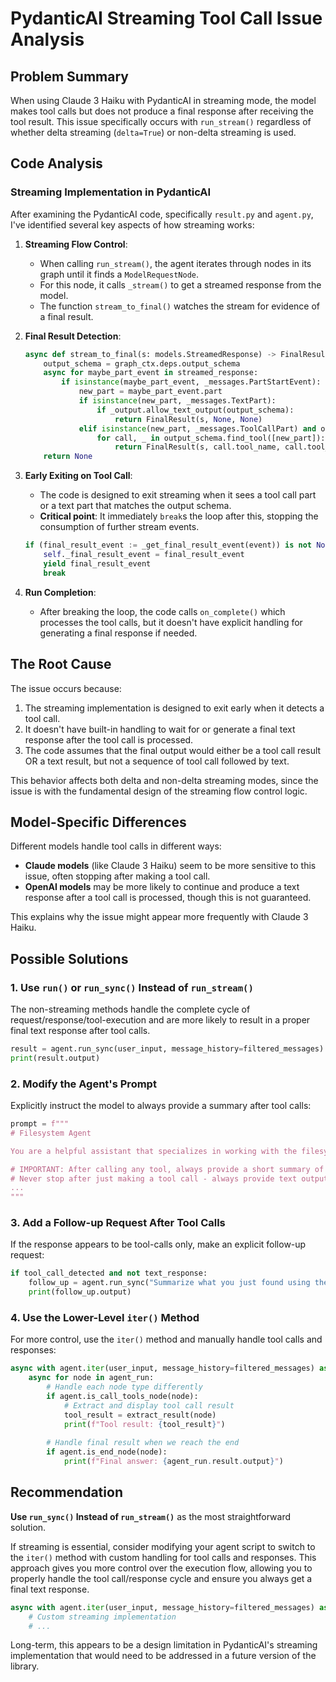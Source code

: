 # PydanticAI Streaming Tool Call Issue Analysis

## Problem Summary

When using Claude 3 Haiku with PydanticAI in streaming mode, the model makes tool calls but does not produce a final response after receiving the tool result. This issue specifically occurs with `run_stream()` regardless of whether delta streaming (`delta=True`) or non-delta streaming is used.

## Code Analysis

### Streaming Implementation in PydanticAI

After examining the PydanticAI code, specifically `result.py` and `agent.py`, I've identified several key aspects of how streaming works:

1. **Streaming Flow Control**:
   - When calling `run_stream()`, the agent iterates through nodes in its graph until it finds a `ModelRequestNode`.  
   - For this node, it calls `_stream()` to get a streamed response from the model.  
   - The function `stream_to_final()` watches the stream for evidence of a final result.

2. **Final Result Detection**:
   ```python
   async def stream_to_final(s: models.StreamedResponse) -> FinalResult[models.StreamedResponse] | None:
       output_schema = graph_ctx.deps.output_schema
       async for maybe_part_event in streamed_response:
           if isinstance(maybe_part_event, _messages.PartStartEvent):
               new_part = maybe_part_event.part
               if isinstance(new_part, _messages.TextPart):
                   if _output.allow_text_output(output_schema):
                       return FinalResult(s, None, None)
               elif isinstance(new_part, _messages.ToolCallPart) and output_schema:
                   for call, _ in output_schema.find_tool([new_part]):
                       return FinalResult(s, call.tool_name, call.tool_call_id)
       return None
   ```

3. **Early Exiting on Tool Call**:
   - The code is designed to exit streaming when it sees a tool call part or a text part that matches the output schema.
   - **Critical point**: It immediately `break`s the loop after this, stopping the consumption of further stream events.

   ```python
   if (final_result_event := _get_final_result_event(event)) is not None:
       self._final_result_event = final_result_event
       yield final_result_event
       break
   ```

4. **Run Completion**:
   - After breaking the loop, the code calls `on_complete()` which processes the tool calls, but it doesn't have explicit handling for generating a final response if needed.

## The Root Cause

The issue occurs because:

1. The streaming implementation is designed to exit early when it detects a tool call.
2. It doesn't have built-in handling to wait for or generate a final text response after the tool call is processed.
3. The code assumes that the final output would either be a tool call result OR a text result, but not a sequence of tool call followed by text.

This behavior affects both delta and non-delta streaming modes, since the issue is with the fundamental design of the streaming flow control logic.

## Model-Specific Differences

Different models handle tool calls in different ways:

- **Claude models** (like Claude 3 Haiku) seem to be more sensitive to this issue, often stopping after making a tool call.
- **OpenAI models** may be more likely to continue and produce a text response after a tool call is processed, though this is not guaranteed.

This explains why the issue might appear more frequently with Claude 3 Haiku.

## Possible Solutions

### 1. Use `run()` or `run_sync()` Instead of `run_stream()`

The non-streaming methods handle the complete cycle of request/response/tool-execution and are more likely to result in a proper final text response after tool calls.

```python
result = agent.run_sync(user_input, message_history=filtered_messages)
print(result.output)
```

### 2. Modify the Agent's Prompt

Explicitly instruct the model to always provide a summary after tool calls:

```python
prompt = f"""
# Filesystem Agent

You are a helpful assistant that specializes in working with the filesystem.

# IMPORTANT: After calling any tool, always provide a short summary of what you found or did.
# Never stop after just making a tool call - always provide text output after the tool returns.
...
"""
```

### 3. Add a Follow-up Request After Tool Calls

If the response appears to be tool-calls only, make an explicit follow-up request:

```python
if tool_call_detected and not text_response:
    follow_up = agent.run_sync("Summarize what you just found using the tool.", message_history=result_stream.all_messages())
    print(follow_up.output)
```

### 4. Use the Lower-Level `iter()` Method 

For more control, use the `iter()` method and manually handle tool calls and responses:

```python
async with agent.iter(user_input, message_history=filtered_messages) as agent_run:
    async for node in agent_run:
        # Handle each node type differently
        if agent.is_call_tools_node(node):
            # Extract and display tool call result
            tool_result = extract_result(node)
            print(f"Tool result: {tool_result}")
            
        # Handle final result when we reach the end
        if agent.is_end_node(node):
            print(f"Final answer: {agent_run.result.output}")
```

## Recommendation

**Use `run_sync()` Instead of `run_stream()`** as the most straightforward solution.

If streaming is essential, consider modifying your agent script to switch to the `iter()` method with custom handling for tool calls and responses. This approach gives you more control over the execution flow, allowing you to properly handle the tool call/response cycle and ensure you always get a final text response.

```python
async with agent.iter(user_input, message_history=filtered_messages) as agent_run:
    # Custom streaming implementation
    # ...
```

Long-term, this appears to be a design limitation in PydanticAI's streaming implementation that would need to be addressed in a future version of the library.